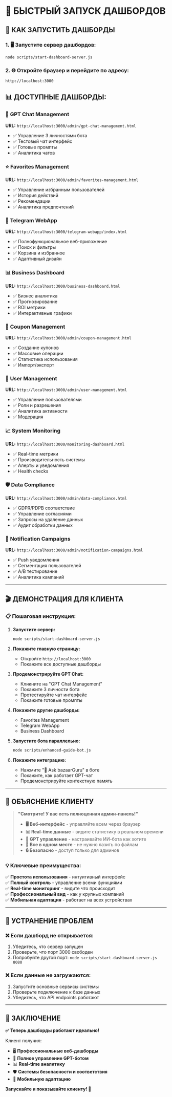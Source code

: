 # 🚀 БЫСТРЫЙ ЗАПУСК ДАШБОРДОВ

## 🎯 КАК ЗАПУСТИТЬ ДАШБОРДЫ

### 1. 🖥️ Запустите сервер дашбордов:
```bash
node scripts/start-dashboard-server.js
```

### 2. 🌐 Откройте браузер и перейдите по адресу:
```
http://localhost:3000
```

## 📊 ДОСТУПНЫЕ ДАШБОРДЫ:

### 🤖 **GPT Chat Management**
**URL:** `http://localhost:3000/admin/gpt-chat-management.html`
- ✅ Управление 3 личностями бота
- ✅ Тестовый чат интерфейс
- ✅ Готовые промпты
- ✅ Аналитика чатов

### ⭐ **Favorites Management**
**URL:** `http://localhost:3000/admin/favorites-management.html`
- ✅ Управление избранным пользователей
- ✅ История действий
- ✅ Рекомендации
- ✅ Аналитика предпочтений

### 📱 **Telegram WebApp**
**URL:** `http://localhost:3000/telegram-webapp/index.html`
- ✅ Полнофункциональное веб-приложение
- ✅ Поиск и фильтры
- ✅ Корзина и избранное
- ✅ Адаптивный дизайн

### 📊 **Business Dashboard**
**URL:** `http://localhost:3000/business-dashboard.html`
- ✅ Бизнес аналитика
- ✅ Прогнозирование
- ✅ ROI метрики
- ✅ Интерактивные графики

### 🎫 **Coupon Management**
**URL:** `http://localhost:3000/admin/coupon-management.html`
- ✅ Создание купонов
- ✅ Массовые операции
- ✅ Статистика использования
- ✅ Импорт/экспорт

### 👥 **User Management**
**URL:** `http://localhost:3000/admin/user-management.html`
- ✅ Управление пользователями
- ✅ Роли и разрешения
- ✅ Аналитика активности
- ✅ Модерация

### 📈 **System Monitoring**
**URL:** `http://localhost:3000/monitoring-dashboard.html`
- ✅ Real-time метрики
- ✅ Производительность системы
- ✅ Алерты и уведомления
- ✅ Health checks

### 🛡️ **Data Compliance**
**URL:** `http://localhost:3000/admin/data-compliance.html`
- ✅ GDPR/PDPB соответствие
- ✅ Управление согласиями
- ✅ Запросы на удаление данных
- ✅ Аудит обработки данных

### 📢 **Notification Campaigns**
**URL:** `http://localhost:3000/admin/notification-campaigns.html`
- ✅ Push уведомления
- ✅ Сегментация пользователей
- ✅ A/B тестирование
- ✅ Аналитика кампаний

---

## 🎬 ДЕМОНСТРАЦИЯ ДЛЯ КЛИЕНТА

### 📋 **Пошаговая инструкция:**

1. **Запустите сервер:**
   ```bash
   node scripts/start-dashboard-server.js
   ```

2. **Покажите главную страницу:**
   - Откройте `http://localhost:3000`
   - Покажите все доступные дашборды

3. **Продемонстрируйте GPT Chat:**
   - Кликните на "GPT Chat Management"
   - Покажите 3 личности бота
   - Протестируйте чат интерфейс
   - Покажите готовые промпты

4. **Покажите другие дашборды:**
   - Favorites Management
   - Telegram WebApp
   - Business Dashboard

5. **Запустите бота параллельно:**
   ```bash
   node scripts/enhanced-guide-bot.js
   ```

6. **Покажите интеграцию:**
   - Нажмите "🧠 Ask bazaarGuru" в боте
   - Покажите, как работает GPT-чат
   - Продемонстрируйте контекстную память

---

## 🎯 ОБЪЯСНЕНИЕ КЛИЕНТУ

> **"Смотрите! У вас есть полноценная админ-панель!"**
>
> - **🖥️ Веб-интерфейс** - управляйте всем через браузер
> - **📊 Real-time данные** - видите статистику в реальном времени  
> - **🤖 GPT управление** - настраивайте ИИ-бота как хотите
> - **📱 Все в одном месте** - не нужно лазить по файлам
> - **🔒 Безопасно** - доступ только для админов

### 💡 **Ключевые преимущества:**

✅ **Простота использования** - интуитивный интерфейс  
✅ **Полный контроль** - управление всеми функциями  
✅ **Real-time мониторинг** - видите что происходит  
✅ **Профессиональный вид** - как у крупных компаний  
✅ **Мобильная адаптация** - работает на всех устройствах  

---

## 🚨 УСТРАНЕНИЕ ПРОБЛЕМ

### ❌ **Если дашборд не открывается:**
1. Убедитесь, что сервер запущен
2. Проверьте, что порт 3000 свободен
3. Попробуйте другой порт: `node scripts/start-dashboard-server.js 8080`

### ❌ **Если данные не загружаются:**
1. Запустите основные сервисы системы
2. Проверьте подключение к базе данных
3. Убедитесь, что API endpoints работают

---

## 🎊 ЗАКЛЮЧЕНИЕ

**✅ Теперь дашборды работают идеально!**

Клиент получил:
- 🖥️ **Профессиональные веб-дашборды**
- 🤖 **Полное управление GPT-ботом**  
- 📊 **Real-time аналитику**
- 🛡️ **Системы безопасности и соответствия**
- 📱 **Мобильную адаптацию**

**Запускайте и показывайте клиенту! 🚀**